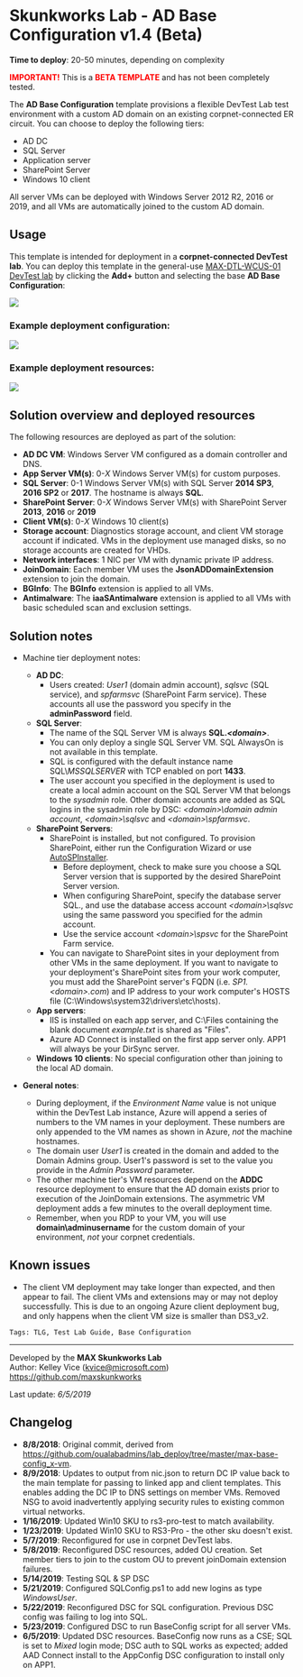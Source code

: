 ﻿# Skunkworks Lab - AD Base Configuration v1.4 (Beta)

**Time to deploy**: 20-50 minutes, depending on complexity

<span style="color:red">**IMPORTANT!**</span> This is a <span style="color:red">**BETA TEMPLATE**</span> and has not been completely tested.

The **AD Base Configuration** template provisions a flexible DevTest Lab test environment with a custom AD domain on an existing corpnet-connected ER circuit. You can choose to deploy the following tiers:

+ AD DC
+ SQL Server
+ Application server
+ SharePoint Server
+ Windows 10 client

All server VMs can be deployed with Windows Server 2012 R2, 2016 or 2019, and all VMs are automatically joined to the custom AD domain.

## Usage

This template is intended for deployment in a **corpnet-connected DevTest lab**. You can deploy this template in the general-use [MAX-DTL-WCUS-01 DevTest lab](https://aka.ms/devtest1) by clicking the **Add+** button and selecting the base **AD Base Configuration**:

![](images/ad-base-config-base.png)

### Example deployment configuration:

![](images/ad-base-config-example.png)

### Example deployment resources:

![](images/ad-base-config-resources.png)

## Solution overview and deployed resources

The following resources are deployed as part of the solution:

+ **AD DC VM**: Windows Server VM configured as a domain controller and DNS.
+ **App Server VM(s)**: 0-_X_ Windows Server VM(s) for custom purposes.
+ **SQL Server**: 0-1 Windows Server VM(s) with SQL Server **2014 SP3**, **2016 SP2** or **2017**. The hostname is always **SQL**.
+ **SharePoint Server**: 0-_X_ Windows Server VM(s) with SharePoint Server **2013**, **2016** or **2019**
+ **Client VM(s)**: 0-_X_ Windows 10 client(s)
+ **Storage account**: Diagnostics storage account, and client VM storage account if indicated. VMs in the deployment use managed disks, so no storage accounts are created for VHDs.
+ **Network interfaces**: 1 NIC per VM with dynamic private IP address.
+ **JoinDomain**: Each member VM uses the **JsonADDomainExtension** extension to join the domain.
+ **BGInfo**: The **BGInfo** extension is applied to all VMs.
+ **Antimalware**: The **iaaSAntimalware** extension is applied to all VMs with basic scheduled scan and exclusion settings.

## Solution notes

+ Machine tier deployment notes:
  + **AD DC**:
    + Users created: _User1_ (domain admin account), _sqlsvc_ (SQL service), and _spfarmsvc_ (SharePoint Farm service). These accounts all use the password you specify in the **adminPassword** field.
  + **SQL Server**:
    + The name of the SQL Server VM is always **SQL._\<domain>_**.
    + You can only deploy a single SQL Server VM. SQL AlwaysOn is not available in this template.
    + SQL is configured with the default instance name SQL\\_MSSQLSERVER_ with TCP enabled on port **1433**.
    + The user account you specified in the deployment is used to create a local admin account on the SQL Server VM that belongs to the _sysadmin_ role. Other domain accounts are added as SQL logins in the sysadmin role by DSC: _\<domain>\domain admin account_, _\<domain>\sqlsvc_ and _\<domain>\spfarmsvc_.
  + **SharePoint Servers**:
    + SharePoint is installed, but not configured. To provision SharePoint, either run the Configuration Wizard or use [AutoSPInstaller](https://autospinstaller.com).
      + Before deployment, check to make sure you choose a SQL Server version that is supported by the desired SharePoint Server version.
      + When configuring SharePoint, specify the database server SQL.<yourdomain>, and use the database access account _\<domain>\sqlsvc_ using the same password you specified for the admin account.
      + Use the service account _\<domain>\spsvc_ for the SharePoint Farm service.
    + You can navigate to SharePoint sites in your deployment from other VMs in the same deployment. If you want to navigate to your deployment's SharePoint sites from your work computer, you must add the SharePoint server's FQDN (i.e. _SP1.\<domain>.com_) and IP address to your work computer's HOSTS file (C:\Windows\system32\drivers\etc\hosts).
  + **App servers**:
    + IIS is installed on each app server, and C:\Files containing the blank document _example.txt_ is shared as "Files".
    + Azure AD Connect is installed on the first app server only. APP1 will always be your DirSync server.
  + **Windows 10 clients**: No special configuration other than joining to the local AD domain.

+ **General notes**:
  + During deployment, if the _Environment Name_ value is not unique within the DevTest Lab instance, Azure will append a series of numbers to the VM names in your deployment. These numbers are only appended to the VM names as shown in Azure, _not_ the machine hostnames.
  + The domain user *User1* is created in the domain and added to the Domain Admins group. User1's password is set to the value you provide in the _Admin Password_ parameter.
  + The other machine tier's VM resources depend on the **ADDC** resource deployment to ensure that the AD domain exists prior to execution of the JoinDomain extensions. The asymmetric VM deployment adds a few minutes to the overall deployment time.
  + Remember, when you RDP to your VM, you will use **domain\adminusername** for the custom domain of your environment, _not_ your corpnet credentials.

## Known issues

+ The client VM deployment may take longer than expected, and then appear to fail. The client VMs and extensions may or may not deploy successfully. This is due to an ongoing Azure client deployment bug, and only happens when the client VM size is smaller than DS3_v2.

`Tags: TLG, Test Lab Guide, Base Configuration`
___
Developed by the **MAX Skunkworks Lab**  
Author: Kelley Vice (kvice@microsoft.com)  
https://github.com/maxskunkworks

Last update: _6/5/2019_

## Changelog

+ **8/8/2018**:  Original commit, derived from https://github.com/oualabadmins/lab_deploy/tree/master/max-base-config_x-vm.
+ **8/9/2018**:  Updates to output from nic.json to return DC IP value back to the main template for passing to linked app and client templates. This enables adding the DC IP to DNS settings on member VMs. Removed NSG to avoid inadvertently applying security rules to existing common virtual networks.
+ **1/16/2019**: Updated Win10 SKU to rs3-pro-test to match availability.
+ **1/23/2019**: Updated Win10 SKU to RS3-Pro - the other sku doesn't exist.
+ **5/7/2019**:  Reconfigured for use in corpnet DevTest labs.
+ **5/8/2019**:  Reconfigured DSC resources, added OU creation. Set member tiers to join to the custom OU to prevent joinDomain extension failures.
+ **5/14/2019**: Testing SQL & SP DSC
+ **5/21/2019**: Configured SQLConfig.ps1 to add new logins as type _WindowsUser_.
+ **5/22/2019**: Reconfigured DSC for SQL configuration. Previous DSC config was failing to log into SQL.
+ **5/23/2019**: Configured DSC to run BaseConfig script for all server VMs.
+ **6/5/2019**:  Updated DSC resources. BaseConfig now runs as a CSE; SQL is set to _Mixed_ login mode; DSC auth to SQL works as expected; added AAD Connect install to the AppConfig DSC configuration to install only on APP1.
